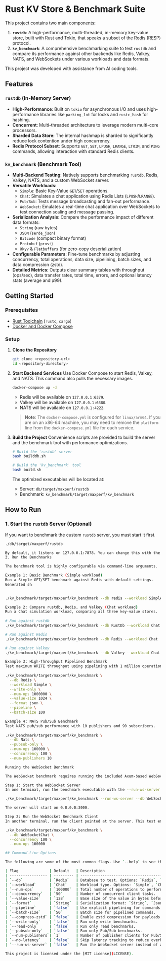 # Rust KV Store & Benchmark Suite

This project contains two main components:
1.  **`rustdb`**: A high-performance, multi-threaded, in-memory key-value store, built with Rust and Tokio, that speaks a subset of the Redis (RESP) protocol.
2.  **`kv_benchmark`**: A comprehensive benchmarking suite to test `rustdb` and compare its performance against other backends like Redis, Valkey, NATS, and WebSockets under various workloads and data formats.

This project was developed with assistance from AI coding tools.

## Features

### `rustdb` (In-Memory Server)

-   **High-Performance**: Built on `tokio` for asynchronous I/O and uses high-performance libraries like `parking_lot` for locks and `rustc_hash` for hashing.
-   **Concurrent**: Multi-threaded architecture to leverage modern multi-core processors.
-   **Sharded Data Store**: The internal hashmap is sharded to significantly reduce lock contention under high concurrency.
-   **Redis Protocol Subset**: Supports `GET`, `SET`, `LPUSH`, `LRANGE`, `LTRIM`, and `PING` commands, allowing interaction with standard Redis clients.

### `kv_benchmark` (Benchmark Tool)

-   **Multi-Backend Testing**: Natively supports benchmarking `rustdb`, Redis, Valkey, NATS, and a custom WebSocket server.
-   **Versatile Workloads**:
    -   `Simple`: Basic Key-Value `GET`/`SET` operations.
    -   `Chat`: Simulates a chat application using Redis Lists (`LPUSH`/`LRANGE`).
    -   `Pub/Sub`: Tests message broadcasting and fan-out performance.
    -   `WebSocket`: Emulates a real-time chat application over WebSockets to test connection scaling and message passing.
-   **Serialization Analysis**: Compare the performance impact of different data formats:
    -   `String` (raw bytes)
    -   `JSON` (`serde_json`)
    -   `Bitcode` (compact binary format)
    -   `Protobuf` (`prost`)
    -   `Rkyv` & `Flatbuffers` (for zero-copy deserialization)
-   **Configurable Parameters**: Fine-tune benchmarks by adjusting concurrency, total operations, data size, pipelining, batch sizes, and data compression (zstd).
-   **Detailed Metrics**: Outputs clear summary tables with throughput (ops/sec), data transfer rates, total time, errors, and optional latency stats (average and p99).

## Getting Started

### Prerequisites

-   [Rust Toolchain](https://www.rust-lang.org/tools/install) (`rustc`, `cargo`)
-   [Docker and Docker Compose](https://docs.docker.com/get-docker/)

### Setup

1.  **Clone the Repository**
    ```sh
    git clone <repository-url>
    cd <repository-directory>
    ```

2.  **Start Backend Services**
    Use Docker Compose to start Redis, Valkey, and NATS. This command also pulls the necessary images.
    ```sh
    docker-compose up -d
    ```
    -   Redis will be available on `127.0.0.1:6379`.
    -   Valkey will be available on `127.0.0.1:6380`.
    -   NATS will be available on `127.0.0.1:4222`.

    > **Note**: The `docker-compose.yml` is configured for `linux/arm64`. If you are on an x86-64 machine, you may need to remove the `platform` line from the `docker-compose.yml` file for each service.

3.  **Build the Project**
    Convenience scripts are provided to build the server and the benchmark tool with performance optimizations.

    ```sh
    # Build the 'rustdb' server
    bash builddb.sh
    
    # Build the 'kv_benchmark' tool
    bash build.sh
    ```
    The optimized executables will be located at:
    -   Server: `db/target/maxperf/rustdb`
    -   Benchmark: `kv_benchmark/target/maxperf/kv_benchmark`

## How to Run

### 1. Start the `rustdb` Server (Optional)

If you want to benchmark the custom `rustdb` server, you must start it first.

```sh
./db/target/maxperf/rustdb

By default, it listens on 127.0.0.1:7878. You can change this with the --addr flag.
2. Run the Benchmarks

The benchmark tool is highly configurable via command-line arguments.

Example 1: Basic Benchmark (Simple workload)
Run a Simple GET/SET benchmark against Redis with default settings.
Generated sh

      
./kv_benchmark/target/maxperf/kv_benchmark --db redis --workload Simple

Example 2: Compare rustdb, Redis, and Valkey (Chat workload)
Run a Chat simulation workload, comparing all three key-value stores.
      
# Run against rustdb
./kv_benchmark/target/maxperf/kv_benchmark --db RustDb --workload Chat

# Run against Redis
./kv_benchmark/target/maxperf/kv_benchmark --db Redis --workload Chat

# Run against Valkey
./kv_benchmark/target/maxperf/kv_benchmark --db Valkey --workload Chat

Example 3: High-Throughput Pipelined Benchmark
Test maximum WRITE throughput using pipelining with 1 million operations and 1KB JSON values.
      
./kv_benchmark/target/maxperf/kv_benchmark \
  --db Redis \
  --workload Simple \
  --write-only \
  --num-ops 1000000 \
  --value-size 1024 \
  --format json \
  --pipeline \
  --batch-size 100

Example 4: NATS Pub/Sub Benchmark
Test NATS pub/sub performance with 10 publishers and 90 subscribers.
      
./kv_benchmark/target/maxperf/kv_benchmark \
  --db Nats \
  --pubsub-only \
  --num-ops 100000 \
  --concurrency 100 \
  --num-publishers 10

Running the WebSocket Benchmark

The WebSocket benchmark requires running the included Axum-based WebSocket server first.

Step 1: Start the WebSocket Server
In one terminal, run the benchmark executable with the --run-ws-server flag. We specify --db WebSocketChat to ensure it runs with the correct pub/sub logic.

./kv_benchmark/target/maxperf/kv_benchmark --run-ws-server --db WebSocketChat

The server will start on 0.0.0.0:3000.

Step 2: Run the WebSocket Benchmark Client
In another terminal, run the client pointed at the server. This test emulates a chat application, measuring the rate at which messages can be published and broadcast to all clients.

./kv_benchmark/target/maxperf/kv_benchmark \
  --db WebSocketChat \
  --concurrency 100 \
  --num-ops 100000

## Command-Line Options

The following are some of the most common flags. Use `--help` to see the full list.

| Flag              | Default   | Description                                                                                           |
| ----------------- | --------- | ----------------------------------------------------------------------------------------------------- |
| `--db`            | `Redis`   | Database to test. Options: `Redis`, `Valkey`, `RustDb`, `InMemory`, `Nats`, `WebSocketChat`.         |
| `--workload`      | `Chat`    | Workload type. Options: `Simple`, `Chat`.                                                             |
| `--num-ops`       | `100000`  | Total number of operations to perform.                                                               |
| `--concurrency`   | `50`      | Number of concurrent client tasks.                                                                   |
| `--value-size`    | `128`     | Base size of the value in bytes before serialization.                                               |
| `--format`        | `String`  | Serialization format: `String`, `Json`, `Bitcode`, `Protobuf`, `Rkyv`, `Flatbuffers`.                 |
| `--pipeline`      | `false`   | Use explicit pipelining for commands to maximize throughput.                                          |
| `--batch-size`    | `50`      | Batch size for pipelined commands.                                                                   |
| `--compress-zstd` | `false`   | Enable zstd compression for payloads.                                                                |
| `--write-only`    | `false`   | Run only write benchmarks.                                                                           |
| `--read-only`     | `false`   | Run only read benchmarks.                                                                            |
| `--pubsub-only`   | `false`   | Run only Pub/Sub benchmarks.                                                                         |
| `--num-publishers`| `1`       | Number of publisher clients for Pub/Sub benchmarks.                                                  |
| `--no-latency`    | `false`   | Skip latency tracking to reduce overhead.                                                            |
| `--run-ws-server` | `false`   | Run the WebSocket server instead of a benchmark client.                                              |

This project is licensed under the [MIT License](LICENSE).